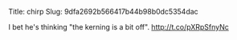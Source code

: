 Title: chirp
Slug: 9dfa2692b566417b44b98b0dc5354dac

I bet he's thinking "the kerning is a bit off". <a href="http://t.co/pXRpSfnyNc">http://t.co/pXRpSfnyNc</a>
